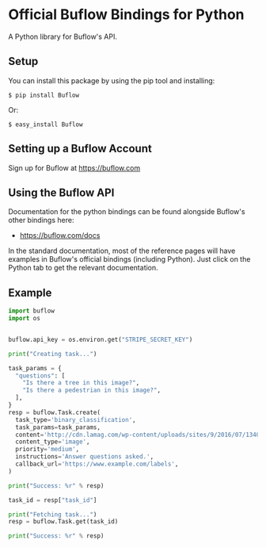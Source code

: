 Official Buflow Bindings for Python
===================================

A Python library for Buflow's API.


Setup
-----

You can install this package by using the pip tool and installing:

    $ pip install Buflow
    
Or:

    $ easy_install Buflow
    

Setting up a Buflow Account
---------------------------

Sign up for Buflow at https://buflow.com

Using the Buflow API
--------------------

Documentation for the python bindings can be found alongside Buflow's other bindings here:

- https://buflow.com/docs

In the standard documentation, most of the reference pages will have examples in Buflow's official bindings (including Python). Just click on the Python tab to get the relevant documentation.


Example
-------

```python
import buflow
import os


buflow.api_key = os.environ.get("STRIPE_SECRET_KEY")

print("Creating task...")

task_params = {
  "questions": [
    "Is there a tree in this image?",
    "Is there a pedestrian in this image?",
  ],
}
resp = buflow.Task.create(
  task_type='binary_classification',
  task_params=task_params,
  content='http://cdn.lamag.com/wp-content/uploads/sites/9/2016/07/134002821-800x500.jpg',
  content_type='image',
  priority='medium',
  instructions='Answer questions asked.',
  callback_url='https://www.example.com/labels',
)

print("Success: %r" % resp)

task_id = resp["task_id"]

print("Fetching task...")
resp = buflow.Task.get(task_id)

print("Success: %r" % resp)
```
